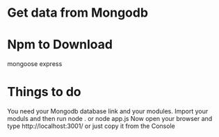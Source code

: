 # Get data from Mongodb

# Npm to Download
mongoose
express

# Things to do
You need your Mongodb database link and your modules.
Import your moduls and then run node . or node app.js
Now open your browser and type http://localhost:3001/ or just copy it from the Console
